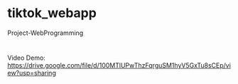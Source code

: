 # tiktok_webapp
Project-WebProgramming
#
Video Demo: https://drive.google.com/file/d/100MTlUPwThzFqrguSM1hyV5GxTu8sCEp/view?usp=sharing
